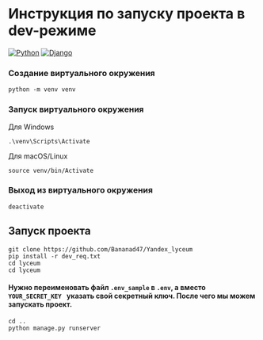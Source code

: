 # Инструкция по запуску проекта в dev-режиме
[![Python](https://img.shields.io/badge/python-3670A0?style=for-the-badge&logo=python&logoColor=ffdd54)](https://www.python.org/) [![Django](https://img.shields.io/badge/django-%23092E20.svg?style=for-the-badge&logo=django&logoColor=white)](https://www.djangoproject.com/)
### Создание виртуального окружения
```
python -m venv venv
```
### Запуск виртуального окружения
Для Windows
```
.\venv\Scripts\Activate
```
Для macOS/Linux
```
source venv/bin/Activate
```
### Выход из виртуального окружения
```
deactivate
```

## Запуск проекта
```
git clone https://github.com/Bananad47/Yandex_lyceum
pip install -r dev_req.txt
cd lyceum
cd lyceum
```
#### Нужно переименовать файл `.env_sample` в `.env`, а вместо `YOUR_SECRET_KEY ` указать свой секретный ключ. После чего мы можем запускать проект.

```
cd ..
python manage.py runserver
```



